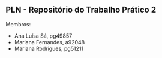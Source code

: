 ## PLN - Repositório do Trabalho Prático 2
Membros:

- Ana Luísa Sá, pg49857
- Mariana Fernandes, a92048
- Mariana Rodrigues, pg51211